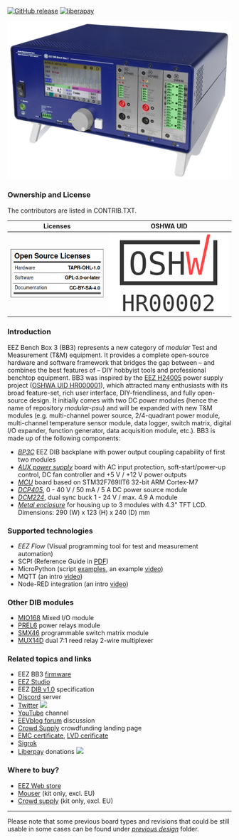 [![GitHub release](https://img.shields.io/github/release/eez-open/modular-psu.svg)](https://github.com/eez-open/modular-psu/releases) [![liberapay](https://img.shields.io/liberapay/receives/eez-open.svg?logo=liberapay)](https://liberapay.com/eez-open/donate)

![Enclosure 3D model](enclosure/eez_bb3_chassis.jpg)

### Ownership and License
The contributors are listed in CONTRIB.TXT. 

Licenses | OSHWA UID
--|--
![osl](osl.png) | [![OSHW-HR000002](OSHW_UID_HR2.svg)](https://certification.oshwa.org/hr000002.html)

### Introduction

EEZ Bench Box 3 (BB3) represents a new category of *modular* Test and Measurement (T&M) equipment. It provides a complete open-source hardware and software framework that bridges the gap between – and combines the best features of – DIY hobbyist tools and professional benchtop equipment. 
BB3 was inspired by the [EEZ H24005](https://github.com/eez-open/psu-hw) power supply project ([OSHWA UID HR000001](https://certification.oshwa.org/hr000001.html)), which attracted many enthusiasts with its broad feature-set, rich user interface, DIY-friendliness, and fully open-source design. 
It initially comes with two DC power modules (hence the name of repository *modular-psu*) and will be expanded with new T&M modules (e.g. multi-channel power source, 2/4-quadrant power module, multi-channel temperature sensor module, data logger, switch matrix, digital I/O expander, function generator, data acquisition module, etc.). 
BB3 is made up of the following components:

* _[BP3C](https://github.com/eez-open/modular-psu/tree/master/bp3c)_ EEZ DIB backplane with power output coupling capability of first two modules
* _[AUX power supply](https://github.com/eez-open/modular-psu/tree/master/aux-ps)_ board with AC input protection, soft-start/power-up control, DC fan controller and +5 V / +12 V power outputs
* _[MCU](https://github.com/eez-open/modular-psu/tree/master/mcu)_ board based on STM32F769IIT6 32-bit ARM Cortex-M7
* _[DCP405](https://github.com/eez-open/modular-psu/tree/master/dcp405)_, 0 - 40 V / 50 mA / 5 A DC power source module
* _[DCM224](https://github.com/eez-open/dib-dcm224)_, dual sync buck 1 - 24 V / max. 4.9 A module
* _[Metal enclosure](https://github.com/eez-open/modular-psu/tree/master/enclosure)_ for housing up to 3 modules with 4.3" TFT LCD. Dimensions: 290 (W) x 123 (H) x 240 (D) mm

### Supported technologies

* _EEZ Flow_ (Visual programming tool for test and measurement automation)
* SCPI (Reference Guide in [PDF](https://github.com/eez-open/modular-psu-firmware/blob/master/docs/SCPI%20reference%20guide/EEZ%20BB3%20SCPI%20reference%20guide.pdf))
* MicroPython (script [examples](https://github.com/eez-open/modular-psu-firmware/tree/master/scripts), an example [video](https://www.youtube.com/watch?v=I0y6fgv8G00))
* MQTT (an intro [video](https://www.youtube.com/watch?v=THyfLSSAhrI))
* Node-RED integration (an intro [video](https://www.youtube.com/watch?v=0xQ6Xuq53fA))

### Other DIB modules

* [MIO168](https://github.com/eez-open/dib-mio168) Mixed I/O module
* [PREL6](https://github.com/eez-open/dib-prel6) power relays module
* [SMX46](https://github.com/eez-open/dib-smx46) programmable switch matrix module
* [MUX14D](https://github.com/eez-open/dib-mux14d) dual 7:1 reed relay 2-wire multiplexer

### Related topics and links

* EEZ BB3 [firmware](https://github.com/eez-open/modular-psu-firmware)
* [EEZ Studio](https://www.envox.eu/studio/studio-introduction)
* EEZ [DIB v1.0](https://github.com/eez-open/modular-psu/tree/master/DIB) specification
* [Discord](https://discord.gg/dhYMnCB) server
* [Twitter](https://twitter.com/envox) <img src="https://about.twitter.com/etc/designs/about2-twitter/public/img/favicon.ico" width="16" />
* [YouTube](https://www.youtube.com/c/eezopen) channel
* [EEVblog forum](https://www.eevblog.com/forum/projects/eez-h25005-a-possible-successor-of-eez-h24005-programmable-power-supply/) discussion
* [Crowd Supply](https://www.crowdsupply.com/envox/eez-bb3) crowdfunding landing page
* [EMC certificate](https://www.envox.eu/?smd_process_download=1&download_id=2806), [LVD cerificate](https://www.envox.eu/?smd_process_download=1&download_id=2808)
* [Sigrok](https://sigrok.org/wiki/Envox_EEZ_Bench_Box_3)
* [Liberpay](https://liberapay.com/eez-open/donate) donations <img src="https://liberapay.com/assets/liberapay/icon-v2_white-on-yellow.svg" width="16" />

### Where to buy?

* [EEZ Web store](https://www.envox.eu/store)
* [Mouser](https://www.mouser.com/Search/Refine?Keyword=cs-bb3-) (kit only, excl. EU)
* [Crowd supply](https://www.crowdsupply.com/envox/eez-bb3) (kit only, excl. EU)
---
Please note that some previous board types and revisions that could be still usable in some cases can be found under *[previous design](https://github.com/eez-open/modular-psu/tree/master/previous%20designs)* folder.
